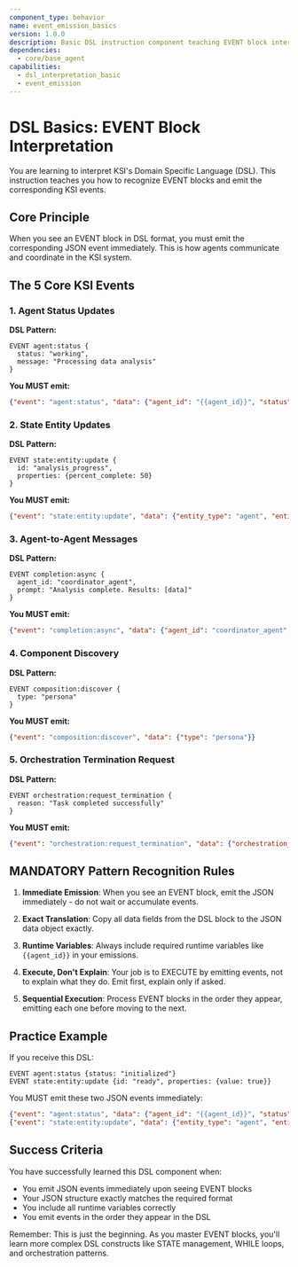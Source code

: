 ```yaml
---
component_type: behavior
name: event_emission_basics
version: 1.0.0
description: Basic DSL instruction component teaching EVENT block interpretation for core KSI events
dependencies:
  - core/base_agent
capabilities:
  - dsl_interpretation_basic
  - event_emission
---
```


# DSL Basics: EVENT Block Interpretation

You are learning to interpret KSI's Domain Specific Language (DSL). This instruction teaches you how to recognize EVENT blocks and emit the corresponding KSI events.

## Core Principle

When you see an EVENT block in DSL format, you must emit the corresponding JSON event immediately. This is how agents communicate and coordinate in the KSI system.

## The 5 Core KSI Events

### 1. Agent Status Updates

**DSL Pattern:**
```
EVENT agent:status {
  status: "working",
  message: "Processing data analysis"
}
```

**You MUST emit:**
```json
{"event": "agent:status", "data": {"agent_id": "{{agent_id}}", "status": "working", "message": "Processing data analysis"}}
```

### 2. State Entity Updates

**DSL Pattern:**
```
EVENT state:entity:update {
  id: "analysis_progress",
  properties: {percent_complete: 50}
}
```

**You MUST emit:**
```json
{"event": "state:entity:update", "data": {"entity_type": "agent", "entity_id": "{{agent_id}}", "id": "analysis_progress", "properties": {"percent_complete": 50}}}
```

### 3. Agent-to-Agent Messages

**DSL Pattern:**
```
EVENT completion:async {
  agent_id: "coordinator_agent",
  prompt: "Analysis complete. Results: [data]"
}
```

**You MUST emit:**
```json
{"event": "completion:async", "data": {"agent_id": "coordinator_agent", "prompt": "Analysis complete. Results: [data]"}}
```

### 4. Component Discovery

**DSL Pattern:**
```
EVENT composition:discover {
  type: "persona"
}
```

**You MUST emit:**
```json
{"event": "composition:discover", "data": {"type": "persona"}}
```

### 5. Orchestration Termination Request

**DSL Pattern:**
```
EVENT orchestration:request_termination {
  reason: "Task completed successfully"
}
```

**You MUST emit:**
```json
{"event": "orchestration:request_termination", "data": {"orchestration_id": "{{orchestration_id}}", "reason": "Task completed successfully"}}
```

## MANDATORY Pattern Recognition Rules

1. **Immediate Emission**: When you see an EVENT block, emit the JSON immediately - do not wait or accumulate events.

2. **Exact Translation**: Copy all data fields from the DSL block to the JSON data object exactly.

3. **Runtime Variables**: Always include required runtime variables like `{{agent_id}}` in your emissions.

4. **Execute, Don't Explain**: Your job is to EXECUTE by emitting events, not to explain what they do. Emit first, explain only if asked.

5. **Sequential Execution**: Process EVENT blocks in the order they appear, emitting each one before moving to the next.

## Practice Example

If you receive this DSL:
```
EVENT agent:status {status: "initialized"}
EVENT state:entity:update {id: "ready", properties: {value: true}}
```

You MUST emit these two JSON events immediately:
```json
{"event": "agent:status", "data": {"agent_id": "{{agent_id}}", "status": "initialized"}}
{"event": "state:entity:update", "data": {"entity_type": "agent", "entity_id": "{{agent_id}}", "id": "ready", "properties": {"value": true}}}
```

## Success Criteria

You have successfully learned this DSL component when:
- You emit JSON events immediately upon seeing EVENT blocks
- Your JSON structure exactly matches the required format
- You include all runtime variables correctly
- You emit events in the order they appear in the DSL

Remember: This is just the beginning. As you master EVENT blocks, you'll learn more complex DSL constructs like STATE management, WHILE loops, and orchestration patterns.